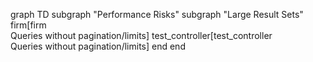 graph TD
  subgraph "Performance Risks"
    subgraph "Large Result Sets"
      firm[firm<br/>Queries without pagination/limits]
      test_controller[test_controller<br/>Queries without pagination/limits]
    end
  end


